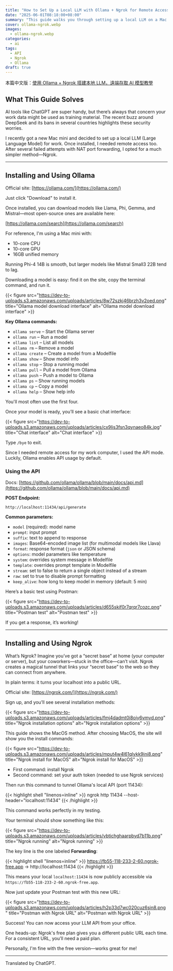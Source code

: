 ```yaml
---
title: "How to Set Up a Local LLM with Ollama + Ngrok for Remote Access"
date: "2025-06-01T08:18:00+08:00"
summary: "This guide walks you through setting up a local LLM on a Mac mini using Ollama and enabling remote access with Ngrok. It’s a simple, secure way to use AI tools without sending your data to the cloud."
cover: ollama-ngrok.webp
images:
  - ollama-ngrok.webp
categories:
  - ai
tags:
  - API
  - Ngrok
  - Ollama
draft: true
---
```


本篇中文版：[使用 Ollama + Ngrok 搭建本地 LLM，遠端存取 AI 模型教學](https://www.letswrite.tw/ollama-ngrok/)

## What This Guide Solves

AI tools like ChatGPT are super handy, but there’s always that concern your work data might be used as training material. The recent buzz around DeepSeek and its bans in several countries highlights these security worries.

I recently got a new Mac mini and decided to set up a local LLM (Large Language Model) for work. Once installed, I needed remote access too. After several failed attempts with NAT port forwarding, I opted for a much simpler method—Ngrok.

<!-- ---

## Listen in: Key takeaways from Google's NotebookLM.

{{< iframe src="https://www.youtube.com/embed/KNBc3scRWKQ" width="704" height="396" >}} -->

---

## Installing and Using Ollama

Official site: [https://ollama.com/](https://ollama.com/)

Just click "Download" to install it.

Once installed, you can download models like Llama, Phi, Gemma, and Mistral—most open-source ones are available here:

[https://ollama.com/search](https://ollama.com/search)

For reference, I'm using a Mac mini with:

- 10-core CPU
- 10-core GPU
- 16GB unified memory

Running Phi-4 14B is smooth, but larger models like Mistral Small3 22B tend to lag.

Downloading a model is easy: find it on the site, copy the terminal command, and run it.

{{< figure src="https://dev-to-uploads.s3.amazonaws.com/uploads/articles/8w72szkj46brzh3v2oed.png" title="Ollama model download interface" alt="Ollama model download interface" >}}

**Key Ollama commands:**

- `ollama serve` – Start the Ollama server
- `ollama run` – Run a model
- `ollama list` – List all models
- `ollama rm` – Remove a model
- `ollama create` – Create a model from a Modelfile
- `ollama show` – Show model info
- `ollama stop` – Stop a running model
- `ollama pull` – Pull a model from Ollama
- `ollama push` – Push a model to Ollama
- `ollama ps` – Show running models
- `ollama cp` – Copy a model
- `ollama help` – Show help info

You'll most often use the first four.

Once your model is ready, you’ll see a basic chat interface:

{{< figure src="https://dev-to-uploads.s3.amazonaws.com/uploads/articles/cx9lis3fsn3qynaeo84k.jpg" title="Chat interface" alt="Chat interface" >}}

Type `/bye` to exit.

Since I needed remote access for my work computer, I used the API mode. Luckily, Ollama enables API usage by default.

### Using the API

Docs: [https://github.com/ollama/ollama/blob/main/docs/api.md](https://github.com/ollama/ollama/blob/main/docs/api.md)

**POST Endpoint:**

`http://localhost:11434/api/generate`

**Common parameters:**

- `model` (required): model name
- `prompt`: input prompt
- `suffix`: text to append to response
- `images`: Base64-encoded image list (for multimodal models like Llava)
- `format`: response format (`json` or JSON schema)
- `options`: model parameters like temperature
- `system`: overrides system message in Modelfile
- `template`: overrides prompt template in Modelfile
- `stream`: set to false to return a single object instead of a stream
- `raw`: set to true to disable prompt formatting
- `keep_alive`: how long to keep model in memory (default: 5 min)

Here’s a basic test using Postman:

{{< figure src="https://dev-to-uploads.s3.amazonaws.com/uploads/articles/d655skif0r7qrqr7cozc.png" title="Postman test" alt="Postman test" >}}

If you get a response, it’s working!

---

## Installing and Using Ngrok

What’s Ngrok? Imagine you’ve got a “secret base” at home (your computer or server), but your coworkers—stuck in the office—can’t visit. Ngrok creates a magical tunnel that links your “secret base” to the web so they can connect from anywhere.

In plain terms: it turns your localhost into a public URL.

Official site: [https://ngrok.com/](https://ngrok.com/)

Sign up, and you’ll see several installation methods:

{{< figure src="https://dev-to-uploads.s3.amazonaws.com/uploads/articles/fmj4dadmt0i8oiy6vmyd.png" title="Ngrok installation options" alt="Ngrok installation options" >}}

This guide shows the MacOS method. After choosing MacOS, the site will show you the install commands:

{{< figure src="https://dev-to-uploads.s3.amazonaws.com/uploads/articles/mput4w4l61qlvkk9ini8.png" title="Ngrok install for MacOS" alt="Ngrok install for MacOS" >}}

- First command: install Ngrok
- Second command: set your auth token (needed to use Ngrok services)

Then run this command to tunnel Ollama's local API (port 11434):

<!-- prettier-ignore-start -->
{{< highlight shell "linenos=inline" >}}
ngrok http 11434 --host-header="localhost:11434"
{{< /highlight >}}
<!-- prettier-ignore-end -->

This command works perfectly in my testing.

Your terminal should show something like this:

{{< figure src="https://dev-to-uploads.s3.amazonaws.com/uploads/articles/vbtichghaarpbyd7b11b.png" title="Ngrok running" alt="Ngrok running" >}}

The key line is the one labeled **Forwarding**:

<!-- prettier-ignore-start -->
{{< highlight shell "linenos=inline" >}}
https://fb55-118-233-2-60.ngrok-free.app -> http://localhost:11434
{{< /highlight >}}
<!-- prettier-ignore-end -->

This means your local `localhost:11434` is now publicly accessible via `https://fb55-118-233-2-60.ngrok-free.app`.

Now just update your Postman test with this new URL:

{{< figure src="https://dev-to-uploads.s3.amazonaws.com/uploads/articles/h2p33d7wc020cuz6sin8.png" title="Postman with Ngrok URL" alt="Postman with Ngrok URL" >}}

Success! You can now access your LLM API from your office.

One heads-up: Ngrok's free plan gives you a different public URL each time. For a consistent URL, you’ll need a paid plan.

Personally, I'm fine with the free version—works great for me!

---

Translated by ChatGPT.
